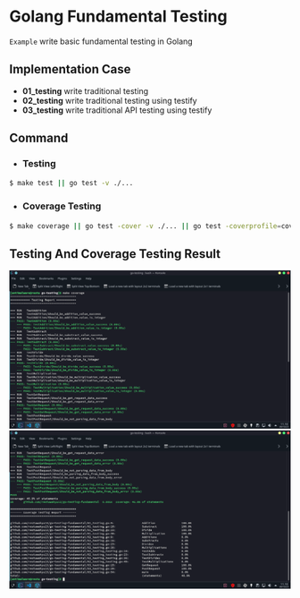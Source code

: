 # Golang Fundamental Testing

`Example` write basic fundamental testing in Golang

## Implementation Case

- **01_testing** write traditional testing
- **02_testing** write traditional testing using testify
- **03_testing** write traditional API testing using testify

## Command

- ### Testing

```sh
$ make test || go test -v ./...
```

- ### Coverage Testing

```sh
$ make coverage || go test -cover -v ./... || go test -coverprofile=coverage.out ./... || go tool cover -func=coverage.out
```

## Testing And Coverage Testing Result

<img src="./images/testing.png"/>
<img src="./images/coverage.png"/>
